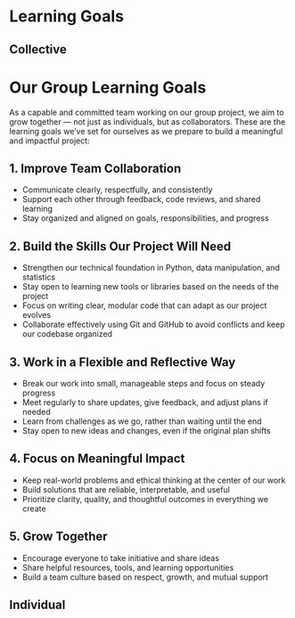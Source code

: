 # Learning Goals

## Collective
# Our Group Learning Goals

As a capable and committed team working on our group project, we aim to grow
together — not just as individuals, but as collaborators. These are the
learning goals we’ve set for ourselves as we prepare to build a meaningful and
impactful project:

## 1. Improve Team Collaboration

- Communicate clearly, respectfully, and consistently  
- Support each other through feedback, code reviews, and shared learning  
- Stay organized and aligned on goals, responsibilities, and progress  

## 2. Build the Skills Our Project Will Need

- Strengthen our technical foundation in Python, data manipulation, and
  statistics  
- Stay open to learning new tools or libraries based on the needs of the
  project  
- Focus on writing clear, modular code that can adapt as our project evolves  
- Collaborate effectively using Git and GitHub to avoid conflicts and keep our
  codebase organized  

## 3. Work in a Flexible and Reflective Way

- Break our work into small, manageable steps and focus on steady progress  
- Meet regularly to share updates, give feedback, and adjust plans if needed  
- Learn from challenges as we go, rather than waiting until the end  
- Stay open to new ideas and changes, even if the original plan shifts  

## 4. Focus on Meaningful Impact

- Keep real-world problems and ethical thinking at the center of our work  
- Build solutions that are reliable, interpretable, and useful  
- Prioritize clarity, quality, and thoughtful outcomes in everything we create  

## 5. Grow Together

- Encourage everyone to take initiative and share ideas  
- Share helpful resources, tools, and learning opportunities  
- Build a team culture based on respect, growth, and mutual support
## Individual
